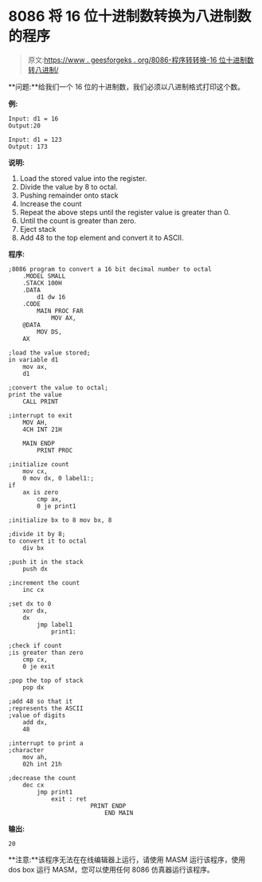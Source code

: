 # 8086 将 16 位十进制数转换为八进制数的程序

> 原文:[https://www . geesforgeks . org/8086-程序转转换-16 位十进制数转八进制/](https://www.geeksforgeeks.org/8086-program-to-convert-a-16-bit-decimal-number-to-octal/)

**问题:**给我们一个 16 位的十进制数，我们必须以八进制格式打印这个数。

**例:**

```
Input: d1 = 16
Output:20

Input: d1 = 123
Output: 173 
```

**说明:**

1.  Load the stored value into the register.
2.  Divide the value by 8 to octal.
3.  Pushing remainder onto stack
4.  Increase the count
5.  Repeat the above steps until the register value is greater than 0.
6.  Until the count is greater than zero.
7.  Eject stack
8.  Add 48 to the top element and convert it to ASCII.

**程序:**

```
;8086 program to convert a 16 bit decimal number to octal
    .MODEL SMALL
    .STACK 100H
    .DATA
        d1 dw 16
    .CODE
        MAIN PROC FAR
            MOV AX,
    @DATA
        MOV DS,
    AX

;load the value stored;
in variable d1
    mov ax,
    d1

;convert the value to octal;
print the value
    CALL PRINT

;interrupt to exit
    MOV AH,
    4CH INT 21H

    MAIN ENDP
        PRINT PROC

;initialize count
    mov cx,
    0 mov dx, 0 label1:;
if
    ax is zero
        cmp ax,
        0 je print1

;initialize bx to 8 mov bx, 8

;divide it by 8;
to convert it to octal
    div bx

;push it in the stack
    push dx

;increment the count
    inc cx

;set dx to 0
    xor dx,
    dx
        jmp label1
            print1:

;check if count
;is greater than zero
    cmp cx,
    0 je exit

;pop the top of stack
    pop dx

;add 48 so that it
;represents the ASCII
;value of digits
    add dx,
    48

;interrupt to print a
;character
    mov ah,
    02h int 21h

;decrease the count
    dec cx
        jmp print1
            exit : ret
                       PRINT ENDP
                           END MAIN
```

**输出:**

```
20
```

**注意:**该程序无法在在线编辑器上运行，请使用 MASM 运行该程序，使用 dos box 运行 MASM，您可以使用任何 8086 仿真器运行该程序。